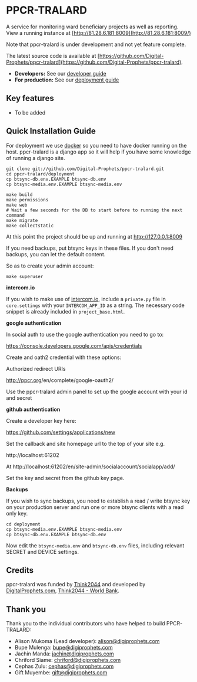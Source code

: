 # PPCR-TRALARD

A service for monitoring ward beneficiary projects as well as reporting.
View a running instance at [http://81.28.6.181:8009](http://81.28.6.181:8009/)

Note that ppcr-tralard is under development and not yet feature complete.

The latest source code is available at
[https://github.com/Digital-Prophets/ppcr-tralard](https://github.com/Digital-Prophets/ppcr-tralard).

* **Developers:** See our [developer guide](README-dev.md)
* **For production:** See our [deployment guide](README-docker.md)


## Key features

* To be added


## Quick Installation Guide

For deployment we use [docker](http://docker.com) so you need to have docker
running on the host. ppcr-tralard is a django app so it will help if you have
some knowledge of running a django site.

```
git clone git://github.com/Digital-Prophets/ppcr-tralard.git
cd ppcr-tralard/deployment
cp btsync-db.env.EXAMPLE btsync-db.env
cp btsync-media.env.EXAMPLE btsync-media.env

make build
make permissions
make web
# Wait a few seconds for the DB to start before to running the next command
make migrate
make collectstatic

```

At this point the project should be up and running at http://127.0.0.1:8009

If you need backups, put btsync keys in these files. If you don't need backups,
you can let the default content.

So as to create your admin account:
```
make superuser
```

**intercom.io**

If you wish to make use of [intercom.io](https://www.intercom.io), include a
`private.py` file in `core.settings` with your `INTERCOM_APP_ID` as a string.
The necessary code snippet is already included in `project_base.html`.

**google authentication**

In social auth to use the google authentication you need to go to:

https://console.developers.google.com/apis/credentials

Create and oath2 credential with these options:

Authorized redirect URIs

http://ppcr.org<your domain>/en/complete/google-oauth2/

Use the ppcr-tralard admin panel to set up the google account with your id and
secret

**github authentication**

Create a developer key here:

https://github.com/settings/applications/new

Set the callback and site homepage url to the top of your site e.g.

http://localhost:61202

At http://localhost:61202/en/site-admin/socialaccount/socialapp/add/

Set the key and secret from the github key page.

**Backups**

If you wish to sync backups, you need to establish a read / write btsync
key on your production server and run one or more btsync clients
with a read only key.

```
cd deployment
cp btsync-media.env.EXAMPLE btsync-media.env
cp btsync-db.env.EXAMPLE btsync-db.env
```

Now edit the ``btsync-media.env`` and ``btsync-db.env`` files, including
relevant SECRET and DEVICE settings.


## Credits

ppcr-tralard was funded by [Think2044](https://think2044.com) and developed by [DigitalProphets.com](http://digiprophets.com), [Think2044 - World Bank](https://think2044.com).

## Thank you

Thank you to the individual contributors who have helped to build PPCR-TRALARD:

* Alison Mukoma (Lead developer): alison@digiprophets.com
* Bupe Mulenga: bupe@digiprophets.com
* Jachin Manda: jachin@digiprophets.com
* Chriford Siame: chriford@digiprophets.com
* Cephas Zulu: cephas@digiprophets.com
* Gift Muyembe: gift@digiprophets.com
